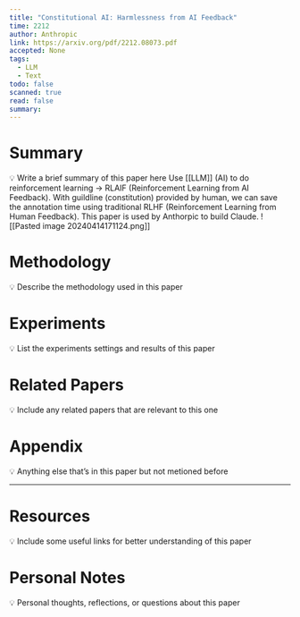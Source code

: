 ```yaml
---
title: "Constitutional AI: Harmlessness from AI Feedback"
time: 2212
author: Anthropic
link: https://arxiv.org/pdf/2212.08073.pdf
accepted: None
tags:
  - LLM
  - Text
todo: false
scanned: true
read: false
summary:
---
```

# Summary
💡 Write a brief summary of this paper here
Use [[LLM]] (AI) to do reinforcement learning -> RLAIF (Reinforcement Learning from AI Feedback). 
With guildline (constitution) provided by human, we can save the annotation time using traditional RLHF (Reinforcement Learning from Human Feedback). 
This paper is used by Anthorpic to build Claude.
![[Pasted image 20240414171124.png]]
# Methodology
💡 Describe the methodology used in this paper

# Experiments
💡 List the experiments settings and results of this paper

# Related Papers
💡 Include any related papers that are relevant to this one

# Appendix
💡 Anything else that’s in this paper but not metioned before

---
# Resources
💡 Include some useful links for better understanding of this paper

# Personal Notes
💡 Personal thoughts, reflections, or questions about this paper